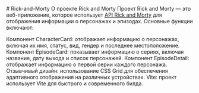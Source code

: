 #   R i c k - a n d - M o r t y 
О проекте Rick and Morty
Проект Rick and Morty — это веб-приложение, которое использует [API Rick and Morty](https://rickandmortyapi.com/)  для отображения информации о персонажах и эпизодах. Основные функции включают:

Компонент CharacterCard: отображает информацию о персонажах, включая их имя, статус, вид, гендер и последнее местоположение.
Компонент EpisodeCard: показывает информацию о сериях, включая название, дату выхода и список персонажей.
Компонент EpisodeDetail: отображает информацию о первой серии каждого персонажа.
Отзывчивый дизайн: использование CSS Grid для обеспечения адаптивного отображения на различных устройствах.
Vite: проект использует Vite для быстрого и современного билда. 
 
